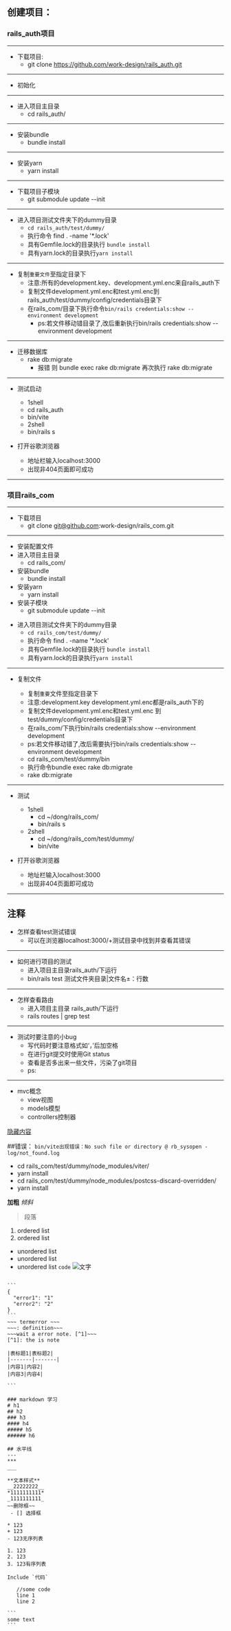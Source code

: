 ## 创建项目：
### rails_auth项目
---
* 下载项目:
   * git clone https://github.com/work-design/rails_auth.git
---
* 初始化
---
* 进入项目主目录
  + cd rails_auth/
---
* 安装bundle
  + bundle install
---
* 安装yarn
  + yarn install
---
* 下载项目子模块
  + git submodule update --init
---
* 进入项目测试文件夹下的dummy目录
  + `cd rails_auth/test/dummy/`
  * 执行命令 find . -name '*.lock'
  + 具有Gemfile.lock的目录执行 `bundle install`
  + 具有yarn.lock的目录执行`yarn install`
---

* 复制`重要文件`至指定目录下
  + 注意:所有的development.key、development.yml.enc来自rails_auth下
  + 复制文件development.yml.enc和test.yml.enc到 rails_auth/test/dummy/config/credentials目录下
  + 在rails_com/目录下执行命令`bin/rails credentials:show --environment development`
    + ps:若文件移动错目录了,改后重新执行bin/rails credentials:show --environment development
---
* 迁移数据库
  + rake db:migrate
    * 报错 则 bundle exec rake db:migrate 再次执行 rake db:migrate
---
* 测试启动
  * 1shell

  + cd rails_auth
  + bin/vite

  * 2shell
  + bin/rails s

* 打开谷歌浏览器
  + 地址栏输入localhost:3000
  + 出现非404页面即可成功
---




### 项目rails_com
---
  + 下载项目
    * git clone git@github.com:work-design/rails_com.git
---
  + 安装配置文件
  + 进入项目主目录
    * cd rails_com/
  + 安装bundle
    * bundle install
  + 安装yarn
    * yarn install
  + 安装子模块
    * git submodule update --init
  * 进入项目测试文件夹下的dummy目录
    + `cd rails_com/test/dummy/`
    * 执行命令 find . -name '*.lock'
    + 具有Gemfile.lock的目录执行 `bundle install`
    + 具有yarn.lock的目录执行`yarn install`
---
  + 复制文件
    * 复制`重要`文件至指定目录下
    * 注意:development.key   development.yml.enc都是rails_auth下的
    * 复制文件development.yml.enc和test.yml.enc 到 test/dummy/config/credentials目录下
    + 在rails_com/下执行bin/rails credentials:show --environment development
    * ps:若文件移动错了,改后需要执行bin/rails credentials:show --environment development

    + cd rails_com/test/dummy/bin
    * 执行命令bundle exec rake db:migrate
    * rake db:migrate
---
* 测试
  + 1shell
    * cd ~/dong/rails_com/
    * bin/rails s
  + 2shell
    * cd ~/dong/rails_com/test/dummy/
    * bin/vite

* 打开谷歌浏览器
  + 地址栏输入localhost:3000
  + 出现非404页面即可成功
---
## 注释
 * 怎样查看test测试错误
   * 可以在浏览器localhost:3000/+测试目录中找到并查看其错误
---
 * 如何进行项目的测试
   * 进入项目主目录rails_auth/下运行 
   * bin/rails test 测试文件夹目录|文件名±：行数
---
 * 怎样查看路由
   * 进入项目主目录 rails_auth/下运行
   * rails routes | grep test
---
 * 测试时要注意的小bug
   * 写代码时要注意格式如‘，’后加空格
   * 在进行git提交时使用Git status
   * 查看是否多出来一些文件，污染了git项目
   * ps:
---

 * mvc概念
   * view视图
   * models模型
   * controllers控制器






[隐藏内容](file:///Users/qmy/dong/dong/trask/error.txt)

##错误：
```bin/vite出现错误：No such file or directory @ rb_sysopen - log/not_found.log```
  * cd rails_com/test/dummy/node_modules/viter/
  * yarn install
  * cd rails_com/test/dummy/node_modules/postcss-discard-overridden/
  * yarn install


**加粗**
*倾斜*
> 段落
1. ordered list
2. ordered list
- unordered list
- unordered list
- unordered list
`code`
![文字](image.jpg)
~~~

``` 
{
  "error1": "1"
  "error2": "2"
}
```
~~~ termerror ~~~
~~~: definition~~~
~~~wait a error note. [^1]~~~
[^1]: the is note

|表标题1|表标题2|
|-------|-------|
|内容1|内容2|
|内容3|内容4|

```

### markdown 学习
# h1
## h2
### h3
#### h4
##### h5
###### h6

## 水平线
---
***
___

**文本样式**
__22222222__
*1111111111*
_1111111111_
~~删除框~~
 - [] 选择框

* 123
+ 123
- 123无序列表

1. 123
2. 123
3. 123有序列表

Include `代码`

   //some code
   line 1
   line 2

```
some text
```
~~~
